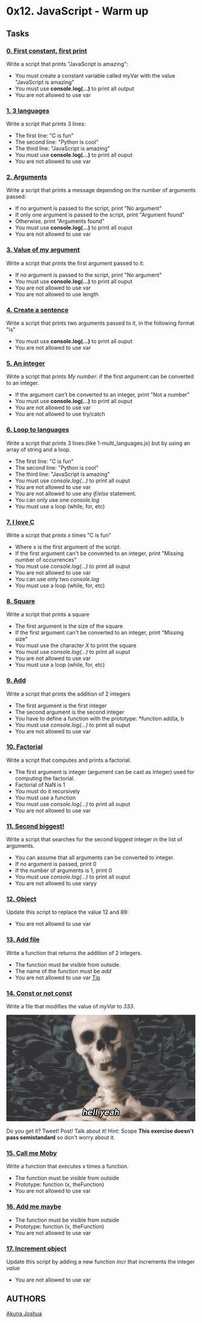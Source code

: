 # 0x12. JavaScript - Warm up

## Tasks
### [0. First constant, first print]()
Write a script that prints "JavaScript is amazing":
* You must create a constant variable called myVar with the value "JavaScript is amazing"
* You must use **console.log(...)** to print all output
* You are not allowed to use var

### [1. 3 languages]()
Write a script that prints 3 lines:
* The first line: "C is fun"
* The second line: "Python is cool"
* The third line: "JavaScript is amazing"
* You must use **console.log(...)** to print all ouput
* You are not allowed to use var

### [2. Arguments]()
Write a script that prints a message depending on the number of arguments passed:
* If no argument is passed to the script, print "No argument"
* If only one argument is passed to the script, print "Argument found"
* Otherwise, print "Arguments found"
* You must use **console.log(...)** to print all ouput
* You are not allowed to use var

### [3. Value of my argument]()
Write a script that prints the first argument passed to it:
* If no argument is passed to the script, print "No argument"
* You must use **console.log(...)** to print all ouput
* You are not allowed to use var
* You are not allowed to use length

### [4. Create a sentence]()
Write a script that prints two arguments passed to it, in the following format "is"
* You must use **console.log(...)** to print all ouput
* You are not allowed to use var

### [5. An integer]()
Write a script that prints *My number: <first argument converted in integer>* if the first argument can be converted to an integer.
* If the argument can't be converted to an integer, print "Not a number"
* You must use **console.log(...)** to print all ouput
* You are not allowed to use var
* You are not allowed to use try/catch

### [6. Loop to languages]()
Write a script that prints 3 lines:(like 1-multi_languages.js) but by using an array of string and a loop.
* The first line: "C is fun"
* The second line: "Python is cool"
* The third line: "JavaScript is amazing"
* You must use *console.log(...)* to print all ouput
* You are not allowed to use var
* You are not allowed to use any *if/else* statement.
* You can only use one *console.log*
* You must use a loop (while, for, etc)

### [7. I love C]()
Write a script that prints *x* times "C is fun"
* Where x is the first argument of the script.
* If the first argument can't be converted to an integer, print "Missing number of occurrences"
* You must use *console.log(...)* to print all ouput
* You are not allowed to use var
* You can use only two *console.log*
* You must use a loop (while, for, etc)

### [8. Square]()
Write a script that prints a square
* The first argument is the size of the square
* If the first argument can't be converted to an integer, print "Missing size"
* You must use the character *X* to print the square
* You must use *console.log(...)* to print all ouput
* You are not allowed to use var
* You must use a loop (while, for, etc)

### [9. Add]()
Write a script that prints the addition of 2 integers
* The first argument is the first integer
* The second argument is the second integer
* You have to define a function with the prototype: *function add(a, b
* You must use *console.log(...)* to print all ouput
* You are not allowed to use var

### [10. Factorial]()
Write a script that computes and prints a factorial.
* The first argument is integer (argument can be cast as integer) used for computing the factorial.
* Factorial of NaN is 1
* You must do it recursively
* You must use a function
* You must use *console.log(...)* to print all ouput
* You are not allowed to use var

### [11. Second biggest!]()
Write a script that searches for the second biggest integer in the list of arguments.
* You can assume that all arguments can be converted to integer.
* If no argument is passed, print 0
* If the number of arguments is 1, print 0
* You must use *console.log(...)* to print all ouput
* You are not allowed to use varyy

### [12. Object]()
Update this script to replace the value 12 and 89:
* You are not allowed to use var

### [13. Add file]()
Write a function that returns the addition of 2 integers.
* The function must be visible from outside.
* The name of the function must be *add*
* You are not allowed to use var
[Tip](https://51elliot.blogspot.com/2012/01/simple-intro-to-nodejs-module-scope.html)

### [14. Const or not const]()
Write a file that modifies the value of *myVar* to *333*.

![hell_yeah](https://github.com/joshua-akuna/alx-higher_level_programming/blob/main/0x12-javascript-warm_up/images/hell_yeah.gif)

Do you get it? Tweet! Post! Talk about it!
Hint: Scope
**This exercise doesn't pass semistandard** so don't worry about it.

### [15. Call me Moby]()
Write a function that executes x times a function.
* The function must be visible from outside
* Prototype: function (x, theFunction)
* You are not allowed to use var

### [16. Add me maybe]()
* The function must be visible from outside
* Prototype: function (x, theFunction)
* You are not allowed to use var

### [17. Increment object]()
Update this script by adding a new function *incr* that increments the integer *value*
* You are not allowed to use var

## AUTHORS
[Akuna Joshua](https://linkedin.com/in/akuna-joshua-b34001101)
